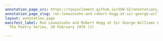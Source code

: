 ```yaml
---
annotation_page_uri: https://tanyaclement.github.io/SGW-SI/annotations/ron-loewinsohn-and-robert-hogg-at-sir-george-williams-university-the-poetry-series-20-february-1970-1--canvas-1-unknown.json
annotation_page_slug: ron-loewinsohn-and-robert-hogg-at-sir-george-williams-university-the-poetry-series-20-february-1970-1--canvas-1-unknown
layout: annotation_page
manifest_label: Ron Loewinsohn and Robert Hogg at Sir George Williams University,
  The Poetry Series, 20 February 1970 (1)

---
```

